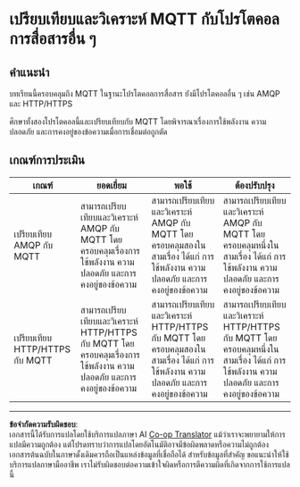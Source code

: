 <!--
CO_OP_TRANSLATOR_METADATA:
{
  "original_hash": "0d4033cdd7b5b5475c63770102e38480",
  "translation_date": "2025-08-27T21:16:21+00:00",
  "source_file": "1-getting-started/lessons/4-connect-internet/assignment.md",
  "language_code": "th"
}
-->
# เปรียบเทียบและวิเคราะห์ MQTT กับโปรโตคอลการสื่อสารอื่น ๆ

## คำแนะนำ

บทเรียนนี้ครอบคลุมถึง MQTT ในฐานะโปรโตคอลการสื่อสาร ยังมีโปรโตคอลอื่น ๆ เช่น AMQP และ HTTP/HTTPS

ศึกษาทั้งสองโปรโตคอลนี้และเปรียบเทียบกับ MQTT โดยพิจารณาเรื่องการใช้พลังงาน ความปลอดภัย และการคงอยู่ของข้อความเมื่อการเชื่อมต่อถูกตัด

## เกณฑ์การประเมิน

| เกณฑ์ | ยอดเยี่ยม | พอใช้ | ต้องปรับปรุง |
| ------ | --------- | ------ | ------------ |
| เปรียบเทียบ AMQP กับ MQTT | สามารถเปรียบเทียบและวิเคราะห์ AMQP กับ MQTT โดยครอบคลุมเรื่องการใช้พลังงาน ความปลอดภัย และการคงอยู่ของข้อความ | สามารถเปรียบเทียบและวิเคราะห์ AMQP กับ MQTT โดยครอบคลุมสองในสามเรื่อง ได้แก่ การใช้พลังงาน ความปลอดภัย และการคงอยู่ของข้อความ | สามารถเปรียบเทียบและวิเคราะห์ AMQP กับ MQTT โดยครอบคลุมหนึ่งในสามเรื่อง ได้แก่ การใช้พลังงาน ความปลอดภัย และการคงอยู่ของข้อความ |
| เปรียบเทียบ HTTP/HTTPS กับ MQTT | สามารถเปรียบเทียบและวิเคราะห์ HTTP/HTTPS กับ MQTT โดยครอบคลุมเรื่องการใช้พลังงาน ความปลอดภัย และการคงอยู่ของข้อความ | สามารถเปรียบเทียบและวิเคราะห์ HTTP/HTTPS กับ MQTT โดยครอบคลุมสองในสามเรื่อง ได้แก่ การใช้พลังงาน ความปลอดภัย และการคงอยู่ของข้อความ | สามารถเปรียบเทียบและวิเคราะห์ HTTP/HTTPS กับ MQTT โดยครอบคลุมหนึ่งในสามเรื่อง ได้แก่ การใช้พลังงาน ความปลอดภัย และการคงอยู่ของข้อความ |

---

**ข้อจำกัดความรับผิดชอบ**:  
เอกสารนี้ได้รับการแปลโดยใช้บริการแปลภาษา AI [Co-op Translator](https://github.com/Azure/co-op-translator) แม้ว่าเราจะพยายามให้การแปลมีความถูกต้อง แต่โปรดทราบว่าการแปลโดยอัตโนมัติอาจมีข้อผิดพลาดหรือความไม่ถูกต้อง เอกสารต้นฉบับในภาษาดั้งเดิมควรถือเป็นแหล่งข้อมูลที่เชื่อถือได้ สำหรับข้อมูลที่สำคัญ ขอแนะนำให้ใช้บริการแปลภาษามืออาชีพ เราไม่รับผิดชอบต่อความเข้าใจผิดหรือการตีความผิดที่เกิดจากการใช้การแปลนี้